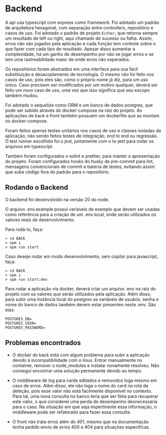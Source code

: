 # Backend

A api usa typescript com express como framework. Foi adotado um padrão de arquitetura hexagonal, com separação entre controllers, repositório e casos de uso.
Foi adotado o padrão de projeto `Either`, que retorna sempre um resultado de left ou right, aqui chamado de sucesso ou falha.
Assim, erros não são jogados pela aplicação e cada função tem controle sobre o que fazer com cada tipo de resultado. Apesar 
disso aumentar a complexidade, há um ganho de desempenho por não se jogar erros e se tem uma rastreabilidade maior de onde 
erros não esperados.

Os repositórios foram abstraídos em uma interface para sua fácil substituição e desacoplamento de tecnologia. O mesmo
não foi feito nos casos de uso, pois eles são, como o próprio nome já diz, para um uso único. Caso precisem ser modificados
por um motivo qualquer, deverá ser feito um novo caso de uso, uma vez que isso significa que seu escopo também mudou.

Foi adotado o sequelize como ORM e um banco de dados postgres, que pode ser subido através do docker-compose na raiz do projeto.
As aplicações de back e front também possuem um dockerfile que as montam no docker-compose.

Foram feitos apenas testes unitários nos casos de uso e classes isoladas da aplicação, não sendo feitos testes de integração, 
end to end ou regressão. O test runner escolhido foi o jest, juntamente com o ts-jest para rodar os arquivos em typescript.

Também foram configurados o eslint e prettier, para manter a apresentação do projeto. Foram configurados hooks do husky de 
pre-commit para lint, mensagens convencionais de commit e bateria de testes, evitando assim que suba código fora do padrão para o repositório.




## Rodando o Backend

O backend foi desenvolvido na versão 20 do node.  

O arquivo .env.example possui variáveis de exemplo que devem ser usadas como referência para a criação de um .env.local,
onde serão utilizados os valores reais de desenvolvimento.

Para rodá-lo, faça:

```console
> cd BACK
> npm i
> npm run start
```

Caso deseje rodar em modo desenvolvimento, sem copilar para javascript, faça:

```console
> cd BACK
> npm i
> npm run start:dev
```

Para rodar a aplicação via docker, deverá criar um arquivo .env na raiz do projeto com os valores que serão utilizados pela aplicação.
Além disso, para subir uma instância local do postgres as variáveis de usuário, senha e nome do banco de dados também devem 
estar presentes neste .env. São elas:

```dotenv
POSTGRES_DB=
POSTGRES_USER=
POSTGRES_PASSWORD=
```

## Problemas encontrados

* O docker do back está com algum problema para subir a aplicação devido à incompatibilidade com o linux. Entrar manualmente 
no container, remover o node_modules e instalar novamente resolveu. Não consegui encontrar uma solução permanente devido ao tempo.

* O middleware de log para cards editados e removidos loga mesmo em caso de erros. Além disso, ele não loga o nome do card
na rota de deleção, pois esse valor não está facilmente disponível no contexto. Para tal, uma nova consulta no banco teria 
que ser feita para recuperar este valor, o que considerei uma perda de desempenho desnecessária para o caso. Na situação em que
seja impertinente essa informação, o middleware pode ser refatorado para fazer essa consulta.

* O front não trata erros além do 401, mesmo que na documentação tenha pedido envio de erros 400 e 404 para situações específicas.
